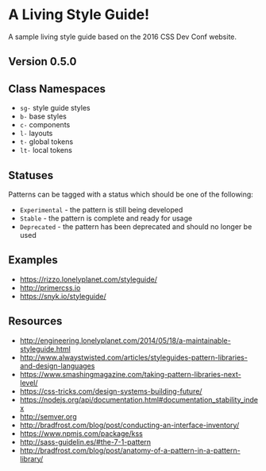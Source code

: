 # A Living Style Guide!

A sample living style guide based on the 2016 CSS Dev Conf website.

## Version 0.5.0

## Class Namespaces

* `sg-` style guide styles
* `b-` base styles
* `c-` components
* `l-` layouts
* `t-` global tokens
* `lt-` local tokens

## Statuses

Patterns can be tagged with a status which should be one of the following:

  * `Experimental` - the pattern is still being developed
  * `Stable` - the pattern is complete and ready for usage
  * `Deprecated` - the pattern has been deprecated and should no longer be used


## Examples

* <https://rizzo.lonelyplanet.com/styleguide/>
* <http://primercss.io>
* <https://snyk.io/styleguide/>

## Resources

* <http://engineering.lonelyplanet.com/2014/05/18/a-maintainable-styleguide.html>
* <http://www.alwaystwisted.com/articles/styleguides-pattern-libraries-and-design-languages>
* <https://www.smashingmagazine.com/taking-pattern-libraries-next-level/>
* <https://css-tricks.com/design-systems-building-future/>
* <https://nodejs.org/api/documentation.html#documentation_stability_index>
* <http://semver.org>
* <http://bradfrost.com/blog/post/conducting-an-interface-inventory/>
* <https://www.npmjs.com/package/kss>
* <http://sass-guidelin.es/#the-7-1-pattern>
* <http://bradfrost.com/blog/post/anatomy-of-a-pattern-in-a-pattern-library/>
